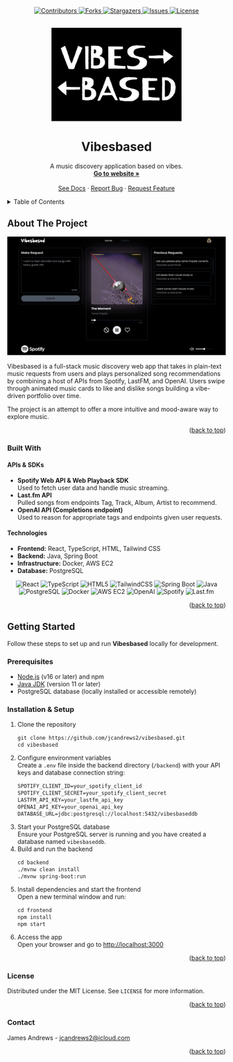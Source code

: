 <a id="readme-top"></a>

<p align="center">
  <a href="https://github.com/jcandrews2/vibesbased/graphs/contributors">
    <img src="https://img.shields.io/github/contributors/jcandrews2/vibesbased.svg?style=for-the-badge" alt="Contributors">
  </a>
  <a href="https://github.com/jcandrews2/vibesbased/network/members">
    <img src="https://img.shields.io/github/forks/jcandrews2/vibesbased.svg?style=for-the-badge" alt="Forks">
  </a>
  <a href="https://github.com/jcandrews2/vibesbased/stargazers">
    <img src="https://img.shields.io/github/stars/jcandrews2/vibesbased.svg?style=for-the-badge" alt="Stargazers">
  </a>
  <a href="https://github.com/jcandrews2/vibesbased/issues">
    <img src="https://img.shields.io/github/issues/jcandrews2/vibesbased.svg?style=for-the-badge" alt="Issues">
  </a>
  <a href="https://github.com/jcandrews2/vibesbased/blob/main/LICENSE">
    <img src="https://img.shields.io/github/license/jcandrews2/vibesbased.svg?style=for-the-badge" alt="License">
  </a>
</p>

<!-- PROJECT LOGO -->
<br />
<div align="center">
  <a href="https://github.com/othneildrew/Best-README-Template">
    <img src="frontend/src/images/vibesbased-logo.jpg" alt="Vibesbased Logo" width="300" height="auto">
  </a>

  <h1 align="center">Vibesbased</h1>

  <p align="center">
    A music discovery application based on vibes. 
    <br />
    <a href="https://vibesbased.site"><strong>Go to website »</strong></a>
    <br />
    <br />
    <a href="https://github.com/jcandrews2/vibesbased">See Docs</a>
    &middot;
    <a href="https://github.com/jcandrews2/vibesbased/issues/new?labels=bug&template=bug-report---.md">Report Bug</a>
    &middot;
    <a href="https://github.com/jcandrews2/vibesbased/issues/new?labels=enhancement&template=feature-request---.md">Request Feature</a>
  </p>
</div>



<!-- TABLE OF CONTENTS -->
<details>
  <summary>Table of Contents</summary>
  <ol>
    <li>
      <a href="#about-the-project">About The Project</a>
      <ul>
        <li><a href="#built-with">Built With</a></li>
      </ul>
    </li>
    <li>
      <a href="#getting-started">Getting Started</a>
      <ul>
        <li><a href="#prerequisites">Prerequisites</a></li>
        <li><a href="#installation">Installation</a></li>
      </ul>
    </li>
    <li><a href="#usage">Usage</a></li>
    <li><a href="#license">License</a></li>
    <li><a href="#contact">Contact</a></li>
  </ol>
</details>



<!-- ABOUT THE PROJECT -->
<h2>About The Project</h2>

[![Product Name Screen Shot][product-screenshot]](https://example.com)

Vibesbased is a full-stack music discovery web app that takes in plain-text music requests from users and plays personalized song recommendations by combining a host of APIs from Spotify, LastFM, and OpenAI. Users swipe through animated music cards to like and dislike songs building a vibe-driven portfolio over time.

The project is an attempt to offer a more intuitive and mood-aware way to explore music.

<p align="right">(<a href="#readme-top">back to top</a>)</p>

<h3>Built With</h3>

<h4>APIs & SDKs</h4>
<ul>
  <li>
    <strong>Spotify Web API & Web Playback SDK</strong><br />
    Used to fetch user data and handle music streaming.
  </li>
  <li>
    <strong>Last.fm API</strong><br />
    Pulled songs from endpoints Tag, Track, Album, Artist to recommend.
  </li>
  <li>
    <strong>OpenAI API (Completions endpoint)</strong><br />
    Used to reason for appropriate tags and endpoints given user requests.
  </li>
</ul>

<h4>Technologies</h4>
<ul>
  <li><strong>Frontend:</strong> React, TypeScript, HTML, Tailwind CSS</li>
  <li><strong>Backend:</strong> Java, Spring Boot</li>
  <li><strong>Infrastructure:</strong> Docker, AWS EC2</li>
  <li><strong>Database:</strong> PostgreSQL</li>
</ul>

<p align="center">
  <img src="https://img.shields.io/badge/Frontend-React-blue?style=for-the-badge&logo=react" alt="React" />
  <img src="https://img.shields.io/badge/Language-TypeScript-3178C6?style=for-the-badge&logo=typescript&logoColor=white" alt="TypeScript" />
  <img src="https://img.shields.io/badge/Markup-HTML5-E34F26?style=for-the-badge&logo=html5&logoColor=white" alt="HTML5" />
  <img src="https://img.shields.io/badge/Styling-TailwindCSS-06B6D4?style=for-the-badge&logo=tailwindcss" alt="TailwindCSS" />
  <img src="https://img.shields.io/badge/Backend-SpringBoot-6DB33F?style=for-the-badge&logo=springboot&logoColor=white" alt="Spring Boot" />
  <img src="https://img.shields.io/badge/Language-Java-ED8B00?style=for-the-badge&logo=java&logoColor=white" alt="Java" />
  <img src="https://img.shields.io/badge/Database-PostgreSQL-316192?style=for-the-badge&logo=postgresql&logoColor=white" alt="PostgreSQL" />
  <img src="https://img.shields.io/badge/DevOps-Docker-2496ED?style=for-the-badge&logo=docker&logoColor=white" alt="Docker" />
  <img src="https://img.shields.io/badge/Hosting-AWS%20EC2-FF9900?style=for-the-badge&logo=amazonaws&logoColor=white" alt="AWS EC2" />
  <img src="https://img.shields.io/badge/API-OpenAI-black?style=for-the-badge&logo=openai" alt="OpenAI" />
  <img src="https://img.shields.io/badge/API-Spotify-1DB954?style=for-the-badge&logo=spotify" alt="Spotify" />
  <img src="https://img.shields.io/badge/API-Last.fm-D51007?style=for-the-badge&logo=last.fm&logoColor=white" alt="Last.fm" />
</p>


<p align="right">(<a href="#readme-top">back to top</a>)</p>

<!-- GETTING STARTED -->
<h2>Getting Started</h2>

<p>Follow these steps to set up and run <strong>Vibesbased</strong> locally for development.</p>

<h3>Prerequisites</h3>
<ul>
  <li><a href="https://nodejs.org/" target="_blank" rel="noopener noreferrer">Node.js</a> (v16 or later) and npm</li>
  <li><a href="https://adoptium.net/" target="_blank" rel="noopener noreferrer">Java JDK</a> (version 11 or later)</li>
  <li>PostgreSQL database (locally installed or accessible remotely)</li>
</ul>

<h3>Installation & Setup</h3>
<ol>
  <li>
    Clone the repository<br />
    <pre><code>git clone https://github.com/jcandrews2/vibesbased.git
cd vibesbased</code></pre>
  </li>
  <li>
    Configure environment variables<br />
    Create a <code>.env</code> file inside the backend directory (<code>/backend</code>) with your API keys and database connection string:<br />
    <pre><code>SPOTIFY_CLIENT_ID=your_spotify_client_id
SPOTIFY_CLIENT_SECRET=your_spotify_client_secret
LASTFM_API_KEY=your_lastfm_api_key
OPENAI_API_KEY=your_openai_api_key
DATABASE_URL=jdbc:postgresql://localhost:5432/vibesbaseddb</code></pre>
  </li>
  <li>
    Start your PostgreSQL database<br />
    Ensure your PostgreSQL server is running and you have created a database named <code>vibesbaseddb</code>.
  </li>
  <li>
    Build and run the backend<br />
    <pre><code>cd backend
./mvnw clean install
./mvnw spring-boot:run</code></pre>
  </li>
  <li>
    Install dependencies and start the frontend<br />
    Open a new terminal window and run:<br />
    <pre><code>cd frontend
npm install
npm start</code></pre>
  </li>
  <li>
    Access the app<br />
    Open your browser and go to <a href="http://localhost:3000" target="_blank" rel="noopener noreferrer">http://localhost:3000</a>
  </li>
</ol>

<p align="right">(<a href="#readme-top">back to top</a>)</p>

<!-- LICENSE -->
<h3>License</h3>

<p>Distributed under the MIT License. See <code>LICENSE</code> for more information.</p>

<p align="right">(<a href="#readme-top">back to top</a>)</p>

<!-- CONTACT -->
<h3>Contact</h3>

<p>James Andrews - <a href="mailto:jcandrews2@icloud.com">jcandrews2@icloud.com</a></p>

<p align="right">(<a href="#readme-top">back to top</a>)</p>

[product-screenshot]: images/vibesbased-front-page.jpg
